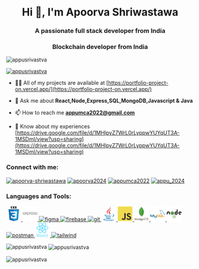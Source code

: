 <h1 align="center">Hi 👋, I'm Apoorva Shriwastawa</h1>
<h3 align="center">A passionate full stack developer from India</h3>
<h3 align="center">Blockchain developer from India</h3>


<p align="left"> <img src="https://komarev.com/ghpvc/?username=appusrivastva&label=Profile%20views&color=0e75b6&style=flat" alt="appusrivastva" /> </p>

<p align="left"> <a href="https://github.com/ryo-ma/github-profile-trophy"><img src="https://github-profile-trophy.vercel.app/?username=appusrivastva" alt="appusrivastva" /></a> </p>



- 👨‍💻 All of my projects are available at [https://portfolio-project-on.vercel.app/](https://portfolio-project-on.vercel.app/)

- 💬 Ask me about **React,Node,Express,SQL,MongoDB,Javascript & Java**

- 📫 How to reach me **appumca2022@gmail.com**

- 📄 Know about my experiences [https://drive.google.com/file/d/1MHlpyZ7WrL0rLyppwYUYqUT3A-1MSDmI/view?usp=sharing](https://drive.google.com/file/d/1MHlpyZ7WrL0rLyppwYUYqUT3A-1MSDmI/view?usp=sharing)

<h3 align="left">Connect with me:</h3>
<p align="left">
<a href="https://linkedin.com/in/apoorva-shriwastawa" target="blank"><img align="center" src="https://raw.githubusercontent.com/rahuldkjain/github-profile-readme-generator/master/src/images/icons/Social/linked-in-alt.svg" alt="apoorva-shriwastawa" height="30" width="40" /></a>
<a href="https://www.codechef.com/users/apoorva2024" target="blank"><img align="center" src="https://cdn.jsdelivr.net/npm/simple-icons@3.1.0/icons/codechef.svg" alt="apoorva2024" height="30" width="40" /></a>
<a href="https://www.hackerrank.com/appumca2022" target="blank"><img align="center" src="https://raw.githubusercontent.com/rahuldkjain/github-profile-readme-generator/master/src/images/icons/Social/hackerrank.svg" alt="appumca2022" height="30" width="40" /></a>
<a href="https://www.leetcode.com/appu_2024" target="blank"><img align="center" src="https://raw.githubusercontent.com/rahuldkjain/github-profile-readme-generator/master/src/images/icons/Social/leet-code.svg" alt="appu_2024" height="30" width="40" /></a>
</p>

<h3 align="left">Languages and Tools:</h3>
<p align="left"> <a href="https://www.w3schools.com/css/" target="_blank" rel="noreferrer"> <img src="https://raw.githubusercontent.com/devicons/devicon/master/icons/css3/css3-original-wordmark.svg" alt="css3" width="40" height="40"/> </a> <a href="https://expressjs.com" target="_blank" rel="noreferrer"> <img src="https://raw.githubusercontent.com/devicons/devicon/master/icons/express/express-original-wordmark.svg" alt="express" width="40" height="40"/> </a> <a href="https://www.figma.com/" target="_blank" rel="noreferrer"> <img src="https://www.vectorlogo.zone/logos/figma/figma-icon.svg" alt="figma" width="40" height="40"/> </a> <a href="https://firebase.google.com/" target="_blank" rel="noreferrer"> <img src="https://www.vectorlogo.zone/logos/firebase/firebase-icon.svg" alt="firebase" width="40" height="40"/> </a> <a href="https://git-scm.com/" target="_blank" rel="noreferrer"> <img src="https://www.vectorlogo.zone/logos/git-scm/git-scm-icon.svg" alt="git" width="40" height="40"/> </a> <a href="https://www.java.com" target="_blank" rel="noreferrer"> <img src="https://raw.githubusercontent.com/devicons/devicon/master/icons/java/java-original.svg" alt="java" width="40" height="40"/> </a> <a href="https://developer.mozilla.org/en-US/docs/Web/JavaScript" target="_blank" rel="noreferrer"> <img src="https://raw.githubusercontent.com/devicons/devicon/master/icons/javascript/javascript-original.svg" alt="javascript" width="40" height="40"/> </a> <a href="https://www.mongodb.com/" target="_blank" rel="noreferrer"> <img src="https://raw.githubusercontent.com/devicons/devicon/master/icons/mongodb/mongodb-original-wordmark.svg" alt="mongodb" width="40" height="40"/> </a> <a href="https://www.mysql.com/" target="_blank" rel="noreferrer"> <img src="https://raw.githubusercontent.com/devicons/devicon/master/icons/mysql/mysql-original-wordmark.svg" alt="mysql" width="40" height="40"/> </a> <a href="https://nodejs.org" target="_blank" rel="noreferrer"> <img src="https://raw.githubusercontent.com/devicons/devicon/master/icons/nodejs/nodejs-original-wordmark.svg" alt="nodejs" width="40" height="40"/> </a> <a href="https://postman.com" target="_blank" rel="noreferrer"> <img src="https://www.vectorlogo.zone/logos/getpostman/getpostman-icon.svg" alt="postman" width="40" height="40"/> </a> <a href="https://reactjs.org/" target="_blank" rel="noreferrer"> <img src="https://raw.githubusercontent.com/devicons/devicon/master/icons/react/react-original-wordmark.svg" alt="react" width="40" height="40"/> </a> <a href="https://tailwindcss.com/" target="_blank" rel="noreferrer"> <img src="https://www.vectorlogo.zone/logos/tailwindcss/tailwindcss-icon.svg" alt="tailwind" width="40" height="40"/> </a> </p>

<p><img align="left" src="https://github-readme-stats.vercel.app/api/top-langs?username=appusrivastva&show_icons=true&locale=en&layout=compact" alt="appusrivastva" /></p>

<p>&nbsp;<img align="center" src="https://github-readme-stats.vercel.app/api?username=appusrivastva&show_icons=true&locale=en" alt="appusrivastva" /></p>

<p><img align="center" src="https://github-readme-streak-stats.herokuapp.com/?user=appusrivastva&" alt="appusrivastva" /></p>


